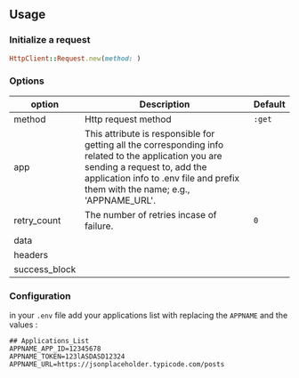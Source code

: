 ## Usage

### Initialize a request

```ruby
HttpClient::Request.new(method: )
```




### Options

| option        | Description | Default |
|---------------|-------------|---------|
| method        | Http request method | ```:get``` |
| app           | This attribute is responsible for getting all the corresponding info related to the application you are sending a request to, add the application info to .env file and prefix them with the name; e.g., 'APPNAME_URL'. |
| retry_count   | The number of retries incase of failure. | ```0``` |
| data          |  |
| headers       | |
| success_block |

### Configuration

in your ```.env``` file add your applications list with replacing the ```APPNAME``` and the values :
```
## Applications_List 
APPNAME_APP_ID=12345678
APPNAME_TOKEN=123lASDASD12324
APPNAME_URL=https://jsonplaceholder.typicode.com/posts
```
